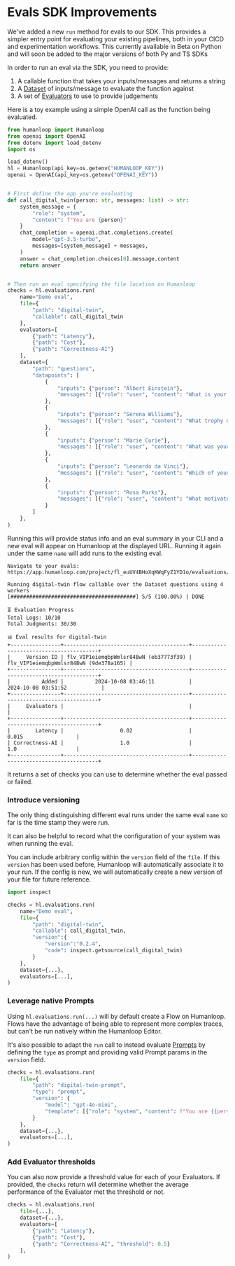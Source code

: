 # Evals SDK Improvements

We've added a new `run` method for evals to our SDK. This provides a simpler 
entry point for evaluating your existing pipelines, both in your CICD and experimentation 
workflows. This currently available in Beta on Python and will soon be added to the major versions of both Py and TS SDKs

In order to run an eval via the SDK, you need to provide:

1. A callable function that takes your inputs/messages and returns a string
2. A [Dataset](https://humanloop.com/docs/evaluation/guides/create-dataset) of inputs/message to evaluate the function against
3. A set of [Evaluators](https://humanloop.com/docs/evaluation/guides/llm-as-a-judge) to use to provide judgements

Here is a toy example using a simple OpenAI call as the function being evaluated.

```python
from humanloop import Humanloop
from openai import OpenAI
from dotenv import load_dotenv
import os

load_dotenv()
hl = Humanloop(api_key=os.getenv("HUMANLOOP_KEY"))
openai = OpenAI(api_key=os.getenv("OPENAI_KEY"))


# First define the app you're evaluating
def call_digital_twin(person: str, messages: list) -> str:
    system_message = {
        "role": "system",
        "content": f"You are {person}"
    }
    chat_completion = openai.chat.completions.create(
        model="gpt-3.5-turbo",
        messages=[system_message] + messages,
    )
    answer = chat_completion.choices[0].message.content
    return answer


# Then run an eval specifying the file location on Humanloop
checks = hl.evaluations.run(
    name="Demo eval",
    file={
        "path": "digital-twin",
        "callable": call_digital_twin
    },
    evaluators=[
        {"path": "Latency"},
        {"path": "Cost"},
        {"path": "Correctness-AI"}
    ],
    dataset={
        "path": "questions",
        "datapoints": [
            {
                "inputs": {"person": "Albert Einstein"},
                "messages": [{"role": "user", "content": "What is your most famous theory?"}]
            },
            {
                "inputs": {"person": "Serena Williams"},
                "messages": [{"role": "user", "content": "What trophy did you win most recently?"}]
            },
            {
                "inputs": {"person": "Marie Curie"},
                "messages": [{"role": "user", "content": "What was your greatest scientific achievement?"}]
            },
            {
                "inputs": {"person": "Leonardo da Vinci"},
                "messages": [{"role": "user", "content": "Which of your inventions are you most proud of?"}]
            },
            {
                "inputs": {"person": "Rosa Parks"},
                "messages": [{"role": "user", "content": "What motivated you to refuse giving up your seat?"}]
            }
        ]
    },
)
```

Running this will provide status info and an eval summary in your CLI and a new eval will appear on Humanloop at the 
displayed URL. Running it again under the same `name` will add runs to the existing eval.

```
Navigate to your evals:
https://app.humanloop.com/project/fl_euUV4BHoXqKWqFyZ1YD1o/evaluations/evr_6WhFaHdkbWH8ZaoddzyRD/stats

Running digital-twin flow callable over the Dataset questions using 4 workers
[########################################] 5/5 (100.00%) | DONE

⏳ Evaluation Progress
Total Logs: 10/10
Total Judgments: 30/30

📊 Eval results for digital-twin 
+----------------+----------------------------------------+----------------------------------------+
|     Version ID | flv_VIP1eiemqbpWmlsr84BwN (eb37773f39) | flv_VIP1eiemqbpWmlsr84BwN (9de378a165) |
+----------------+----------------------------------------+----------------------------------------+
|          Added |          2024-10-08 03:46:11           |          2024-10-08 03:51:52           |
+----------------+----------------------------------------+----------------------------------------+
|     Evaluators |                                        |                                        |
+----------------+----------------------------------------+----------------------------------------+
|        Latency |                  0.02                  |                  0.015                 |
| Correctness-AI |                  1.0                   |                  1.0                   |
+----------------+----------------------------------------+----------------------------------------+

```

It returns a set of checks you can use to determine whether the eval passed or failed.


### Introduce versioning

The only thing distinguishing different eval runs under the same eval `name` so far is the time stamp they were run. 

It can also be helpful to record what the configuration of your system was when running the eval.

You can include arbitrary config within the `version` field of the `file`. If this 
`version` has been used before, Humanloop will automatically associate it to your run. If the 
config is new, we will automatically create a new version of your file for future reference.

```python
import inspect

checks = hl.evaluations.run(
    name="Demo eval",
    file={
        "path": "digital-twin",
        "callable": call_digital_twin,
        "version":{
            "version":"0.2.4",
            "code": inspect.getsource(call_digital_twin)
        } 
    },
    dataset={...},
    evaluators=[...],
)
```

### Leverage native Prompts
 
Using `hl.evaluations.run(...)` will by default create a Flow on Humanloop. Flows have 
the advantage of being able to represent more complex traces, but can't be run natively 
within the Humanloop Editor. 

It's also possible to adapt the `run` call to instead evaluate [Prompts](https://humanloop.com/docs/concepts/prompts) 
by defining the `type` as prompt and providing valid Prompt params in the `version` field.

```python
checks = hl.evaluations.run(
    file={
        "path": "digital-twin-prompt",
        "type": "prompt",
        "version": {
            "model": "gpt-4o-mini",
            "template": [{"role": "system", "content": f"You are {{person}}"}] 
        }
    },
    dataset={...},
    evaluators=[...],
)
```

### Add Evaluator thresholds

You can also now provide a threshold value for each of your Evaluators. 
If provided, the `checks` return will determine whether the average performance 
of the Evaluator met the threshold or not.

```python
checks = hl.evaluations.run(
    file={...},
    dataset={...},
    evaluators=[
        {"path": "Latency"},
        {"path": "Cost"},
        {"path": "Correctness-AI", "threshold": 0.5}
    ],
)
```
